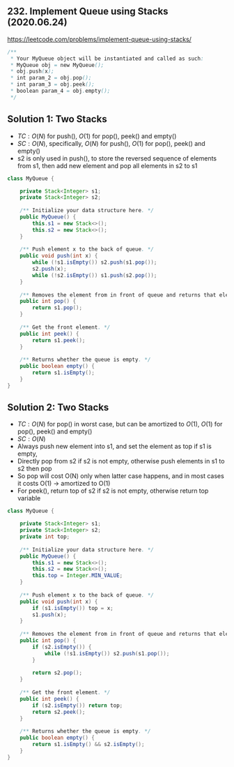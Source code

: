## 232. Implement Queue using Stacks (2020.06.24)

https://leetcode.com/problems/implement-queue-using-stacks/


```java
/**
 * Your MyQueue object will be instantiated and called as such:
 * MyQueue obj = new MyQueue();
 * obj.push(x);
 * int param_2 = obj.pop();
 * int param_3 = obj.peek();
 * boolean param_4 = obj.empty();
 */
```

## Solution 1: Two Stacks

- $TC:O(N)$ for push(), $O(1)$ for pop(), peek() and empty()
- $SC:O(N)$, specifically, $O(N)$ for push(), $O(1)$ for pop(), peek() and empty()
- s2 is only used in push(), to store the reversed sequence of elements from s1, then add new element and pop all elements in s2 to s1

```java
class MyQueue {

    private Stack<Integer> s1;
    private Stack<Integer> s2;
    
    /** Initialize your data structure here. */
    public MyQueue() {
        this.s1 = new Stack<>();
        this.s2 = new Stack<>();
    }
    
    /** Push element x to the back of queue. */
    public void push(int x) {
        while (!s1.isEmpty()) s2.push(s1.pop());
        s2.push(x);
        while (!s2.isEmpty()) s1.push(s2.pop());
    }
    
    /** Removes the element from in front of queue and returns that element. */
    public int pop() {
        return s1.pop();
    }
    
    /** Get the front element. */
    public int peek() {
        return s1.peek();
    }
    
    /** Returns whether the queue is empty. */
    public boolean empty() {
        return s1.isEmpty();
    }
}
```

## Solution 2: Two Stacks

- $TC:O(N)$ for pop() in worst case, but can be amortized to $O(1)$, $O(1)$ for pop(), peek() and empty()
- $SC:O(N)$
- Always push new element into s1, and set the element as top if s1 is empty,
- Directly pop from s2 if s2 is not empty, otherwise push elements in s1 to s2 then pop
- So pop will cost O(N) only when latter case happens, and in most cases it costs O(1) -> amortized to O(1)
- For peek(), return top of s2 if s2 is not empty, otherwise return top variable

```java
class MyQueue {

    private Stack<Integer> s1;
    private Stack<Integer> s2;
    private int top;
    
    /** Initialize your data structure here. */
    public MyQueue() {
        this.s1 = new Stack<>();
        this.s2 = new Stack<>();
        this.top = Integer.MIN_VALUE;
    }
    
    /** Push element x to the back of queue. */
    public void push(int x) {
        if (s1.isEmpty()) top = x;
        s1.push(x);
    }
    
    /** Removes the element from in front of queue and returns that element. */
    public int pop() {
        if (s2.isEmpty()) {
            while (!s1.isEmpty()) s2.push(s1.pop());
        }
        
        return s2.pop();
    }
    
    /** Get the front element. */
    public int peek() {
        if (s2.isEmpty()) return top;
        return s2.peek();
    }
    
    /** Returns whether the queue is empty. */
    public boolean empty() {
        return s1.isEmpty() && s2.isEmpty();
    }
}
```

